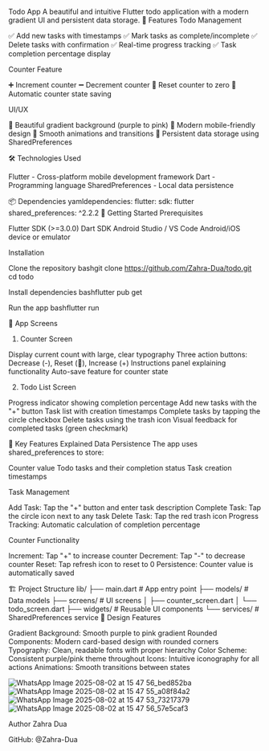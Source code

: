 Todo App
A beautiful and intuitive Flutter todo application with a modern gradient UI and persistent data storage.
📱 Features
Todo Management

✅ Add new tasks with timestamps
✅ Mark tasks as complete/incomplete
✅ Delete tasks with confirmation
✅ Real-time progress tracking
✅ Task completion percentage display

Counter Feature

➕ Increment counter
➖ Decrement counter
🔄 Reset counter to zero
💾 Automatic counter state saving

UI/UX

🎨 Beautiful gradient background (purple to pink)
📱 Modern mobile-friendly design
🔄 Smooth animations and transitions
💾 Persistent data storage using SharedPreferences

🛠️ Technologies Used

Flutter - Cross-platform mobile development framework
Dart - Programming language
SharedPreferences - Local data persistence

📦 Dependencies
yamldependencies:
  flutter:
    sdk: flutter
  shared_preferences: ^2.2.2
🚀 Getting Started
Prerequisites

Flutter SDK (>=3.0.0)
Dart SDK
Android Studio / VS Code
Android/iOS device or emulator

Installation

Clone the repository
bashgit clone https://github.com/Zahra-Dua/todo.git
cd todo

Install dependencies
bashflutter pub get

Run the app
bashflutter run


📱 App Screens
1. Counter Screen

Display current count with large, clear typography
Three action buttons: Decrease (-), Reset (🔄), Increase (+)
Instructions panel explaining functionality
Auto-save feature for counter state

2. Todo List Screen

Progress indicator showing completion percentage
Add new tasks with the "+" button
Task list with creation timestamps
Complete tasks by tapping the circle checkbox
Delete tasks using the trash icon
Visual feedback for completed tasks (green checkmark)

🎯 Key Features Explained
Data Persistence
The app uses shared_preferences to store:

Counter value
Todo tasks and their completion status
Task creation timestamps

Task Management

Add Task: Tap the "+" button and enter task description
Complete Task: Tap the circle icon next to any task
Delete Task: Tap the red trash icon
Progress Tracking: Automatic calculation of completion percentage

Counter Functionality

Increment: Tap "+" to increase counter
Decrement: Tap "-" to decrease counter
Reset: Tap refresh icon to reset to 0
Persistence: Counter value is automatically saved

🏗️ Project Structure
lib/
├── main.dart              # App entry point
├── models/                # Data models
├── screens/               # UI screens
│   ├── counter_screen.dart
│   └── todo_screen.dart
├── widgets/               # Reusable UI components
└── services/              # SharedPreferences service
🎨 Design Features

Gradient Background: Smooth purple to pink gradient
Rounded Components: Modern card-based design with rounded corners
Typography: Clean, readable fonts with proper hierarchy
Color Scheme: Consistent purple/pink theme throughout
Icons: Intuitive iconography for all actions
Animations: Smooth transitions between states

![WhatsApp Image 2025-08-02 at 15 47 56_bed852ba](https://github.com/user-attachments/assets/6ce3cbf7-89e5-4a37-aa23-7020325a4f28)
![WhatsApp Image 2025-08-02 at 15 47 55_a08f84a2](https://github.com/user-attachments/assets/33fe7b5e-4171-4413-9dea-f56f6bc47b9e)
![WhatsApp Image 2025-08-02 at 15 47 53_73217379](https://github.com/user-attachments/assets/5df2de9b-033b-4caf-936d-ac7c87f7b22d)
![WhatsApp Image 2025-08-02 at 15 47 56_57e5caf3](https://github.com/user-attachments/assets/1492a570-a0a5-4dcc-8527-8861307bb557)

Author
Zahra Dua

GitHub: @Zahra-Dua

